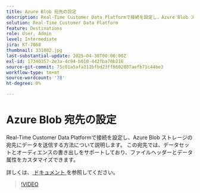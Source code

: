 ```yaml
---
title: Azure Blob 宛先の設定
description: Real-Time Customer Data Platformで接続を設定し、Azure Blob ストレージの宛先にデータを送信する方法について説明します。
solution: Real-Time Customer Data Platform
feature: Destinations
role: User, Admin
level: Intermediate
jira: KT-7068
thumbnail: 331082.jpg
last-substantial-update: 2025-04-30T00:00:00Z
exl-id: 17340357-2e3a-4c94-b010-442fba70b216
source-git-commit: 75c01a5afa311bfbd23ff8602807aefb71c44be3
workflow-type: tm+mt
source-wordcount: '78'
ht-degree: 0%

---
```


# Azure Blob 宛先の設定

Real-Time Customer Data Platformで接続を設定し、Azure Blob ストレージの宛先にデータを送信する方法について説明します。 この宛先では、データセットとオーディエンスの書き出しをサポートしており、ファイルヘッダーとデータ属性をカスタマイズできます。

詳しくは、[ ドキュメント ](https://experienceleague.adobe.com/ja/docs/experience-platform/destinations/catalog/cloud-storage/azure-blob) を参照してください。

>[!VIDEO](https://video.tv.adobe.com/v/346819/?learn=on&enablevpops&captions=jpn)

